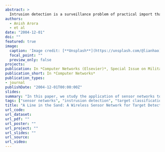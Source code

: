 ```yaml
---
abstract: >
  Intrusion detection is a surveillance problem of practical import that is well suited to wireless sensor networks. In this paper, we study the application of sensor networks to the intrusion detection problem and the related problems of classifying and tracking targets. Our approach is based on a dense, distributed, wireless network of multi-modal resource-poor sensors combined into loosely coherent sensor arrays that perform in situ detection, estimation, compression, and exfiltration. We ground our study in the context of a security scenario called "A Line in the Sand" and accordingly define the target, system, environment, and fault models. Based on the performance requirements of the scenario and the sensing, communication, energy, and computation ability of the sensor network, we explore the design space of sensors, signal processing algorithms, communications, networking, and middleware services. We introduce the in°uence ¯eld, which can be estimated from a network of binary sensors, as the basis for a novel classi¯er. A contribution of our work is that we do not assume a reliable network; on the contrary, we quantitatively analyze the e®ects of network unreliability on application performance. Our work includes multiple experimental deployments of over 90 sensors nodes at MacDill Air Force Base in Tampa, Florida, as well as other field experiments of comparable scale. Based on these experiences, we identify a set of key lessons and articulate a few of the challenges facing extreme scaling to tens or hundreds of thousands of sensor nodes.
authors:
  - Anish Arora
  - et al
date: "2004-12-01"
doi: ""
featured: true
image:
  caption: 'Image credit: [**Unsplash**](https://unsplash.com/@lianhao)'
  focal_point: ""
  preview_only: false
projects:
publication: In *Computer Networks (Elsevier)*, Special Issue on Military Communications Systems and Technologies
publication_short: In *Computer Networks*
publication_types:
- journal
publishDate: "2004-12-01T00:00:00Z"
slides: 
summary: "In this paper, we study the application of sensor networks to the intrusion detection problem and the related problems of classifying and tracking targets. Our approach is based on a dense, distributed, wireless network of multi-modal resource-poor sensors combined into loosely coherent sensor arrays that perform in situ detection, estimation, compression, and ex¯ltration."
tags: ["sensor networks", "instrusion detection", "target classification", "target tracking"]
title: "A Line in the Sand: A Wireless Sensor Network for Target Detection, Classification, and Tracking"
url_code: 
url_dataset: 
url_pdf: ""
url_poster: ""
url_project: ""
url_slides: ""
url_source: 
url_video:
---
```



